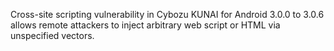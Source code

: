 Cross-site scripting vulnerability in Cybozu KUNAI for Android 3.0.0 to 3.0.6 allows remote attackers to inject arbitrary web script or HTML via unspecified vectors.